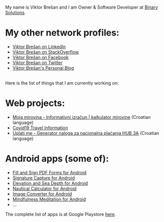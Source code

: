 My name is Viktor Brešan and I am Owner & Software Developer at [Binary Solutions](https://binarysolutions.biz/).

# My other network profiles:
- [Viktor Brešan on LinkedIn](https://www.linkedin.com/in/viktorbresan/)
- [Viktor Brešan on StackOverflow](https://stackoverflow.com/users/96313/viktor-bre%c5%a1an)
- [Viktor Brešan on Facebook](https://www.facebook.com/viktorbresan)
- [Viktor Brešan on Twitter](https://twitter.com/viktorbresan)
- [Viktor Brešan's Personal Blog](https://viktorbresan.blogspot.com/)

<br />
Here is the list of things that I am currently working on:

# Web projects:
- [Moja mirovina - Informativni izračun | kalkulator mirovine](https://mojamirovina.com) (Croatian language)
- [Covid19 Travel Information](https://covid19travel.com)
- [Uplati me - Generator naloga za nacionalna plaćanja HUB 3A](https://uplatime.com) (Croatian language)

# Android apps (some of):
- [Fill and Sign PDF Forms for Android](https://binarysolutions.biz/fill-and-sign-pdf-forms-for-android)
- [Signature Capture for Android](https://binarysolutions.biz/signature-capture-for-android)
- [Elevation and Sea Depth for Android](https://play.google.com/store/apps/details?id=biz.binarysolutions.elevation)
- [Nautical Calculator for Android](https://nauticalcalculator.eu)
- [Image Converter for Android](https://play.google.com/store/apps/details?id=biz.binarysolutions.imageconverter.ggl)
- [Mindfulness Meditation for Android](https://play.google.com/store/apps/details?id=biz.binarysolutions.mindfulnessmeditation)
- ...

The complete list of apps is at Google Playstore [here](https://play.google.com/store/apps/developer?id=Binary+Solutions).
